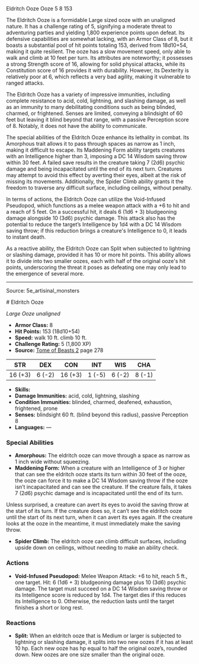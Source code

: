 <MonsterName/>Eldritch Ooze</MonsterName>
<CreatureType/>Ooze</CreatureType>
<CR/>5</CR>
<AC/>8</AC>
<HP/>153</HP>
<summary>The Eldritch Ooze is a formidable Large sized ooze with an unaligned nature. It has a challenge rating of 5, signifying a moderate threat to adventuring parties and yielding 1,800 experience points upon defeat. Its defensive capabilities are somewhat lacking, with an Armor Class of 8, but it boasts a substantial pool of hit points totaling 153, derived from 18d10+54, making it quite resilient. The ooze has a slow movement speed, only able to walk and climb at 10 feet per turn. Its attributes are noteworthy; it possesses a strong Strength score of 16, allowing for solid physical attacks, while its Constitution score of 16 provides it with durability. However, its Dexterity is relatively poor at 6, which reflects a very bad agility, making it vulnerable to ranged attacks. </summary>

<detail>

The Eldritch Ooze has a variety of impressive immunities, including complete resistance to acid, cold, lightning, and slashing damage, as well as an immunity to many debilitating conditions such as being blinded, charmed, or frightened. Senses are limited, conveying a blindsight of 60 feet but leaving it blind beyond that range, with a passive Perception score of 8. Notably, it does not have the ability to communicate.

The special abilities of the Eldritch Ooze enhance its lethality in combat. Its Amorphous trait allows it to pass through spaces as narrow as 1 inch, making it difficult to escape. Its Maddening Form ability targets creatures with an Intelligence higher than 3, imposing a DC 14 Wisdom saving throw within 30 feet. A failed save results in the creature taking 7 (2d6) psychic damage and being incapacitated until the end of its next turn. Creatures may attempt to avoid this effect by averting their eyes, albeit at the risk of missing its movements. Additionally, the Spider Climb ability grants it the freedom to traverse any difficult surface, including ceilings, without penalty.

In terms of actions, the Eldritch Ooze can utilize the Void-Infused Pseudopod, which functions as a melee weapon attack with a +6 to hit and a reach of 5 feet. On a successful hit, it deals 6 (1d6 + 3) bludgeoning damage alongside 10 (3d6) psychic damage. This attack also has the potential to reduce the target’s Intelligence by 1d4 with a DC 14 Wisdom saving throw; if this reduction brings a creature's Intelligence to 0, it leads to instant death.

As a reactive ability, the Eldritch Ooze can Split when subjected to lightning or slashing damage, provided it has 10 or more hit points. This ability allows it to divide into two smaller oozes, each with half of the original ooze's hit points, underscoring the threat it poses as defeating one may only lead to the emergence of several more.</detail>



---

Source: 5e_artisinal_monsters

<statblock>
# Eldritch Ooze

*Large* *Ooze* *unaligned*

- **Armor Class:** 8
- **Hit Points:** 153 (18d10+54)
- **Speed:** walk 10 ft. climb 10 ft.
- **Challenge Rating:** 5 (1,800 XP)
- **Source:** [Tome of Beasts 2](https://koboldpress.com/kpstore/product/tome-of-beasts-2-for-5th-edition) page 278

| STR | DEX | CON | INT | WIS | CHA |
| --- | --- | --- | --- | --- | --- |
| 16 (+3) | 6 (-2) | 16 (+3) | 1 (-5) | 6 (-2) | 8 (-1) |

- **Skills:** 
- **Damage Immunities:** acid, cold, lightning, slashing
- **Condition Immunities:** blinded, charmed, deafened, exhaustion, frightened, prone
- **Senses:** blindsight 60 ft. (blind beyond this radius), passive Perception 8
- **Languages:** —

### Special Abilities

- **Amorphous:** The eldritch ooze can move through a space as narrow as 1 inch wide without squeezing.
- **Maddening Form:** When a creature with an Intelligence of 3 or higher that can see the eldritch ooze starts its turn within 30 feet of the ooze, the ooze can force it to make a DC 14 Wisdom saving throw if the ooze isn’t incapacitated and can see the creature. If the creature fails, it takes 7 (2d6) psychic damage and is incapacitated until the end of its turn.

Unless surprised, a creature can avert its eyes to avoid the saving throw at the start of its turn. If the creature does so, it can’t see the eldritch ooze until the start of its next turn, when it can avert its eyes again. If the creature looks at the ooze in the meantime, it must immediately make the saving throw.
- **Spider Climb:** The eldritch ooze can climb difficult surfaces, including upside down on ceilings, without needing to make an ability check.

### Actions

- **Void-Infused Pseudopod:** Melee Weapon Attack: +6 to hit, reach 5 ft., one target. Hit: 6 (1d6 + 3) bludgeoning damage plus 10 (3d6) psychic damage. The target must succeed on a DC 14 Wisdom saving throw or its Intelligence score is reduced by 1d4. The target dies if this reduces its Intelligence to 0. Otherwise, the reduction lasts until the target finishes a short or long rest.

### Reactions

- **Split:** When an eldritch ooze that is Medium or larger is subjected to lightning or slashing damage, it splits into two new oozes if it has at least 10 hp. Each new ooze has hp equal to half the original ooze’s, rounded down. New oozes are one size smaller than the original ooze.


</statblock>


